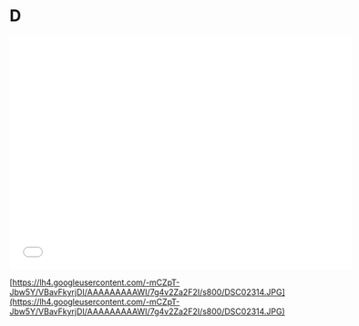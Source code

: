 # D

<iframe src="//player.vimeo.com/video/77317901?title=0&amp;byline=0&amp;portrait=0" width="600" height="410" frameborder="0" webkitallowfullscreen mozallowfullscreen allowfullscreen></iframe>

[https://lh4.googleusercontent.com/-mCZpT-Jbw5Y/VBavFkyrjDI/AAAAAAAAAWI/7g4v2Za2F2I/s800/DSC02314.JPG](https://lh4.googleusercontent.com/-mCZpT-Jbw5Y/VBavFkyrjDI/AAAAAAAAAWI/7g4v2Za2F2I/s800/DSC02314.JPG)
